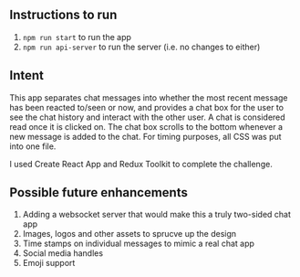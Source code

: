 ## Instructions to run

1. `npm run start` to run the app
2. `npm run api-server` to run the server (i.e. no changes to either)


## Intent

This app separates chat messages into whether the most recent message has been reacted to/seen or now, and provides a chat box for the user to see the chat history and interact with the other user.
A chat is considered read once it is clicked on.
The chat box scrolls to the bottom whenever a new message is added to the chat.
For timing purposes, all CSS was put into one file.

I used Create React App and Redux Toolkit to complete the challenge.


## Possible future enhancements

1. Adding a websocket server that would make this a truly two-sided chat app
2. Images, logos and other assets to sprucve up the design
3. Time stamps on individual messages to mimic a real chat app
4. Social media handles
5. Emoji support